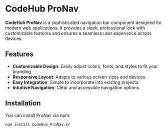 # CodeHub ProNav

**CodeHub ProNav** is a sophisticated navigation bar component designed for modern web applications. It provides a sleek, professional look with customizable features and ensures a seamless user experience across devices.

## Features

- **Customizable Design**: Easily adjust colors, fonts, and styles to fit your branding.
- **Responsive Layout**: Adapts to various screen sizes and devices.
- **Easy Integration**: Simple to incorporate into existing projects.
- **Intuitive Navigation**: Clear and accessible navigation options.

## Installation

You can install ProNav via npm:

```bash
npm install CodeHub_ProNav.kr
